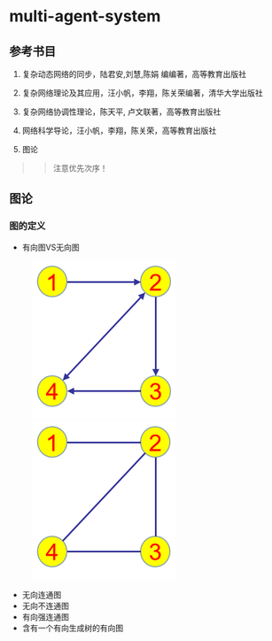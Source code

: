 # multi-agent-system

## 参考书目

1. 复杂动态网络的同步，陆君安,刘慧,陈娟 编编著，高等教育出版社

2. 复杂网络理论及其应用，汪小帆，李翔，陈关荣编著，清华大学出版社

3. 复杂网络协调性理论，陈天平, 卢文联著，高等教育出版社

4. 网络科学导论，汪小帆，李翔，陈关荣，高等教育出版社

5. 图论

>> 注意优先次序！


## 图论

### 图的定义

- 有向图VS无向图

<figure class="half">
    <img src="./Pictures/有向图.png">
    <img src="./Pictures/无向图.png">
</figure>

- 无向连通图
- 无向不连通图
- 有向强连通图
- 含有一个有向生成树的有向图
